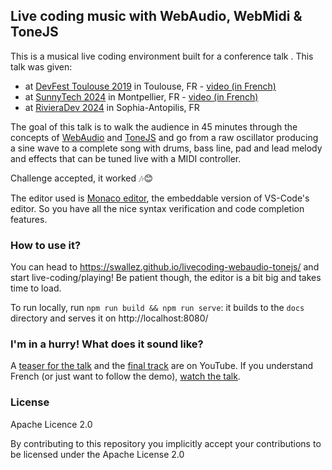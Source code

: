 ## Live coding music with WebAudio, WebMidi &amp; ToneJS

This is a musical live coding environment built for a conference talk . This talk was given:
* at [DevFest Toulouse 2019](https://devfesttoulouse.fr/) in Toulouse, FR - [video (in French)](https://www.youtube.com/watch?v=LShM4QzMOxY)
* at [SunnyTech 2024](https://sunny-tech.io/) in Montpellier, FR - [video (in French)](https://www.youtube.com/watch?v=SHXmDMtKEQs)
* at [RivieraDev 2024](https://rivieradev.fr/) in Sophia-Antopilis, FR

The goal of this talk is to walk the audience in 45 minutes through the concepts of [WebAudio](https://developer.mozilla.org/en-US/docs/Web/API/Web_Audio_API) and [ToneJS](https://github.com/Tonejs/Tone.js) and go from a raw oscillator producing a sine wave to a complete song with drums, bass line, pad and lead melody and effects that can be tuned live with a MIDI controller.

Challenge accepted, it worked 🎶😊

The editor used is [Monaco editor](https://microsoft.github.io/monaco-editor/), the embeddable version of VS-Code's editor. So you have all the nice syntax verification and code completion features.

### How to use it?

You can head to https://swallez.github.io/livecoding-webaudio-tonejs/ and start live-coding/playing! Be patient though, the editor is a bit big and takes time to load.

To run locally, run `npm run build && npm run serve`: it builds to the `docs` directory and serves it on http://localhost:8080/

### I'm in a hurry! What does it sound like?

A [teaser for the talk](https://www.youtube.com/watch?v=dQ3fUMdueqs) and the [final track](https://www.youtube.com/watch?v=fBAHuxrnXj0) are on YouTube. If you understand French (or just want to follow the demo), [watch the talk](https://www.youtube.com/watch?v=LShM4QzMOxY).

### License

Apache Licence 2.0

By contributing to this repository you implicitly accept your contributions to be licensed under the Apache License 2.0
